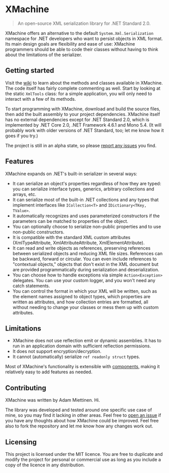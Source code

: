# XMachine
> An open-source XML serialization library for .NET Standard 2.0.

XMachine offers an alternative to the default `System.Xml.Serialization` namespace for .NET developers who want to persist objects in XML format. Its main design goals are flexibility and ease of use: XMachine programmers should be able to code their classes without having to think about the limitations of the serializer.

## Getting started

Visit the [wiki](https://github.com/Adam-Miettinen/XMachine/wiki) to learn about the methods and classes available in XMachine. The code itself has fairly complete commenting as well. Start by looking at the static `XmlTools` class: for a simple application, you will only need to interact with a few of its methods.

To start programming with XMachine, download and build the source files, then add the built assembly to your project dependencies. XMachine itself has no external dependencies except for .NET Standard 2.0, which is implemented by .NET Core 2.0, .NET Framework 4.6.1 and Mono 5.4. (It will probably work with older versions of .NET Standard, too; let me know how it goes if you try.)

The project is still in an alpha state, so please [report any issues](https://github.com/Adam-Miettinen/XMachine/issues) you find.

## Features

XMachine expands on .NET's built-in serializer in several ways:

* It can serialize an object's properties regardless of how they are typed: you can serialize interface types, generics, arbitrary collections and arrays, etc.
* It can serialize most of the built-in .NET collections and any types that implement interfaces like `ICollection<T>` and `IDictionary<TKey, TValue>`.
* It automatically recognizes and uses parameterized constructors if the parameters can be matched to properties of the object.
* You can optionally choose to serialize non-public properties and to use non-public constructors.
* It is compatible with the standard XML custom attributes (XmlTypeAttribute, XmlAttributeAttribute, XmlElementAttribute).
* It can read and write objects as references, preserving references between serialized objects and reducing XML file sizes. References can be backward, forward or circular. You can even include references to "contextual objects," objects that don't exist in the XML document but are provided programmatically during serialization and deserialization.
* You can choose how to handle exceptions via simple `Action<Exception>` delegates. You can use your custom logger, and you won't need any catch statements.
* You can control the format in which your XML will be written, such as the element names assigned to object types, which properties are written as attributes, and how collection entries are formatted, all without needing to change your classes or mess them up with custom attributes.

## Limitations

* XMachine does not use reflection emit or dynamic assemblies. It has to run in an application domain with sufficient reflection permissions.
* It does not support encryption/decryption.
* It cannot (automatically) serialize `ref readonly struct` types.

Most of XMachine's functionality is extensible with [components](https://github.com/Adam-Miettinen/XMachine/wiki/Components), making it relatively easy to add features as needed.

## Contributing

XMachine was written by Adam Miettinen. Hi.

The library was developed and tested around one specific use case of mine, so you may find it lacking in other areas. Feel free to [open an issue](https://github.com/Adam-Miettinen/XMachine/issues) if you have any thoughts about how XMachine could be improved. Feel free also to fork the repository and let me know how any changes work out.

## Licensing

This project is licensed under the MIT licence. You are free to duplicate and modify the project for personal or commercial use as long as you include a copy of the licence in any distribution.

